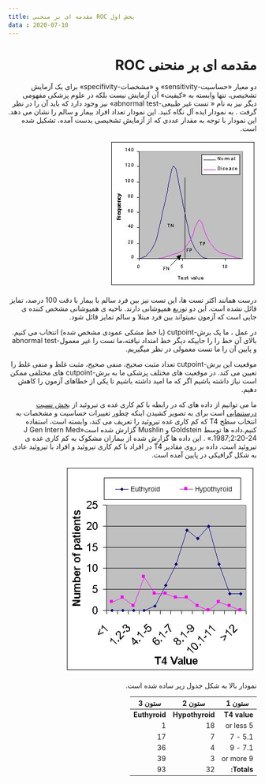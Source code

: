 ```yaml
---
title: مقدمه ای بر منحنی ROC بخش اول
data : 2020-07-10
---
```

<div dir="rtl" lang="fa">
<h1>مقدمه ای بر منحنی ROC</h1>
<p>دو معیار «حساسیت-sensitivity» و «مشخصات-specifivity»  برای یک آزمایش تشخیصی، تنها وابسته  به «کیفیت» آن آزمایش  نیست بلکه  در علوم پزشکی مفهومی دیگر نیز به نام « تست غیر طبیعی-abnormal test» نیز وجود دارد که باید آن را در نظر گرفت  . به نمودار ایده آل  نگاه کنید. این نمودار تعداد افراد  بیمار و سالم  را نشان می دهد. این نمودار با توجه به مقدار عددی که از آزمایش تشخیصی  بدست آمده، تشکیل شده  است.</p>
<p><img src="./assets/uploads/distrib.jpg" alt="توزیع افراد سالم و بیمار"></p>
<p>درست همانند اکثر تست ها، این تست نیز بین فرد سالم با بیمار با دقت 100 درصد، تمایز قائل نشده است. این دو توزیع همپوشانی دارند.
ناحیه ی همپوشانی مشخص کننده ی جایی است که آزمون نمیتواند بین فرد مبتلا و سالم تمایز قائل شود.</p>
  <p>در عمل ، ما یک برش-cutpoint (با خط مشکی عمودی مشخص شده) انتخاب می کنیم. بالای آن خط را را جاییکه دیگر خط امتداد نیافته،ما تست را غیر معمول-abnormal test   و پایین آن را ما تست معمولی در نظر میگیریم.</p>
<p>موقعیت این برش-cutpoint تعداد مثبت صحیح، منفی صحیح، مثبت غلط و منفی غلط را تعیین می کند. در موقعیت های مختلف پزشکی ما به برش-cutpoint های مختلفی ممکن است نیاز داشته  باشیم اگر که ما امید داشته  باشیم تا یکی از خطاهای آزمون را کاهش دهیم.</p>
<p>ما می توانیم از داده های که در رابطه با کم کاری غده ی تیروئید از <a href="http://gim.unmc.edu/dxtests/LR.htm">بخش نسبت درستنمایی</a> است برای به تصویر کشیدن اینکه چطور تغییرات  حساسیت و مشخصات  به انتخاب سطح T4 که کم کاری غده تیروئید را تعریف می کند، وابسته است، استفاده کنیم.داده ها توسط Goldstein و Mushlin گزارش شده است«J Gen Intern Med 1987;2:20-24.» . این داده ها گزارش شده از بیماران مشکوک به کم کاری غده ی تیروئید است. داده بر روی مقادیر T4 در افراد با کم کاری تیروئید و افراد با تیروئید عادی به شکل گرافیکی در پایین آمده است.</p>
<p><img src="./assets/uploads/t4dist.jpg" alt="توزیع t4"></p>
<p>نمودار بالا به شکل جدول زیر ساده شده است.</p>

<table>
<thead>
<tr>
<th>ستون 1</th>
<th>ستون 2</th>
<th>ستون 3</th>
</tr>
</thead>
<tbody>
<tr>
<td><strong>T4 value</strong></td>
<td><strong>Hypothyroid</strong></td>
<td><strong>Euthyroid</strong></td>
</tr>
<tr>
<td>5 or less</td>
<td>18</td>
<td>1</td>
</tr>
<tr>
<td>5.1 - 7</td>
<td>7</td>
<td>17</td>
</tr>
<tr>
<td>7.1 - 9</td>
<td>4</td>
<td>36</td>
</tr>
<tr>
<td>9 or more</td>
<td>3</td>
<td>39</td>
</tr>
<tr>
<td><strong>Totals:</strong></td>
<td>32</td>
<td>93</td>
</tr>
</tbody>
</table>

</div>
